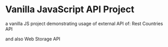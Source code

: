 # Vanilla JavaScript API Project

a vanilla JS project demonstrating usage of external API of: Rest Countries API

and also Web Storage API
